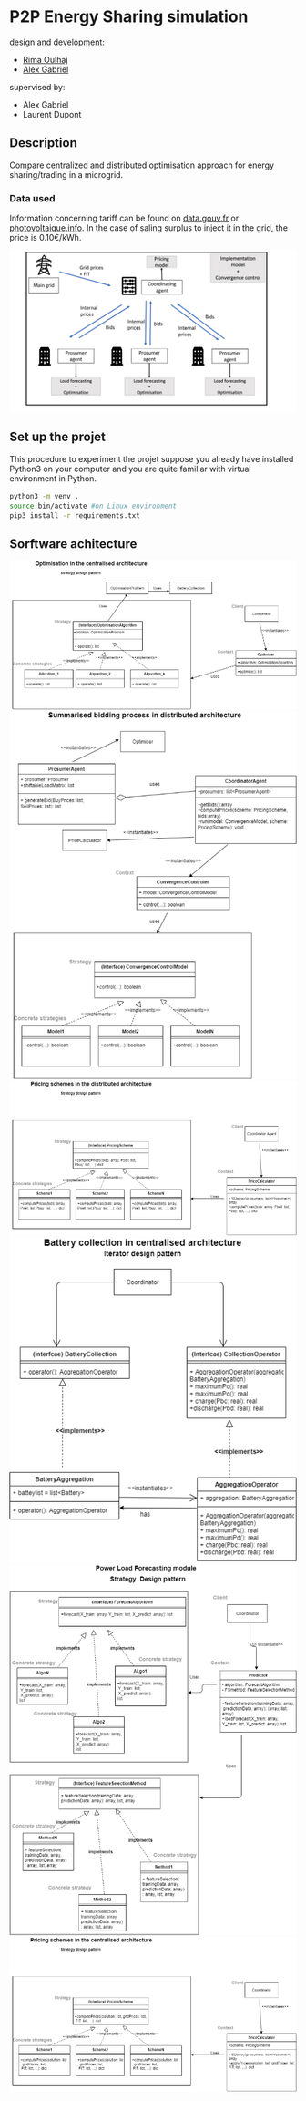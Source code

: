 # P2P Energy Sharing simulation 

design and development:
- [Rima Oulhaj](https://gitlab.com/rimaoulhaj)
- [Alex Gabriel](https://github.com/gabriel-alex)

supervised by:
- Alex Gabriel
- Laurent Dupont 

## Description 
Compare centralized and distributed optimisation approach for energy sharing/trading in a microgrid. 

### Data used
Information concerning tariff can be found on [data.gouv.fr](https://www.data.gouv.fr/fr/datasets/arretes-tarifaires-photovoltaiques-en-metropole/) or [photovoltaique.info](https://www.photovoltaique.info/fr/tarifs-dachat-et-autoconsommation/tarifs-dachat/arrete-tarifaire-en-vigueur/). In the case of saling surplus to inject it in the grid, the price is 0.10€/kWh.

![structure](docs/multiagent-1.png)

## Set up the projet

This procedure to experiment the projet suppose you already have installed Python3 on your computer and you are quite familiar with virtual environment in Python.

```bash 
python3 -m venv .
source bin/activate #on Linux environment 
pip3 install -r requirements.txt
```

## Sorftware achitecture 

![structure](docs/CentralisedOptimisation.png)
![structure](docs/DistributedBiddingProcess.png)
![structure](docs/DistributedPricingSchemes.png)
![structure](docs/Batterycollection.png)
![structure](docs/Predictor.png)
![structure](docs/PricingSchemes.png)